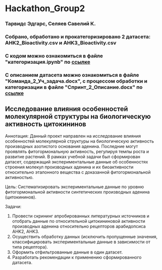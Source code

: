 # Hackathon_Group2

### Тарвидс Эдгарс, Селяев Савелий К.

### Собрано, обработано и прокатегоризировано 2 датасета: AHK2_Bioactivity.csv и AHK3_Bioactivity.csv

### С кодом можно ознакомиться в файле "категоризация.ipynb" по [ссылке](https://drive.google.com/drive/folders/1vbdjPb96xSBg3FPFFCqAerqo1VgK2p8Z?usp=sharing)

### С описанием датасета можно ознакомиться в файле "Команда_2_Уч_задача.docx", с процессом обработки и категоризации в файле "Спринт_2_Описание.docx" по [ссылке](https://drive.google.com/drive/folders/1vbdjPb96xSBg3FPFFCqAerqo1VgK2p8Z?usp=sharing) 



## Исследование влияния особенностей молекулярной структуры на биологическую активность цитокининов

Аннотация: Данный проект направлен на исследование влияния особенностей молекулярной структуры на биологическую активность производных азотистого основания аденина. Последние могут проявлять фитогормональную активность, регулируя темпы роста и развитие растений. В рамках учебной задачи был сформирован датасет, содержащий экспериментальные данные об особенностях строения молекул производных аденина и их биоактивности относительно эталонного вещества с доказанной фитогормональной активностью.

Цель: Систематизировать экспериментальные данные по уровню фитогормональной активности синтетических производных аденина (цитокининов).

Задачи:
1. Провести скрининг апробированных литературных источников и отобрать данные по относительной цитокининовой активности производных аденина относительно рецепторов арабидопсиса AHK2, AHK3.
2. Осуществить обработку данных (исключить пропущенные значения, классифицировать экспериментальные данные в зависимости от типа рецептора).
3. Оформить отфильтрованные данные в один датасет.
4. Разработать рекомендации к применению сформированного датасета.



